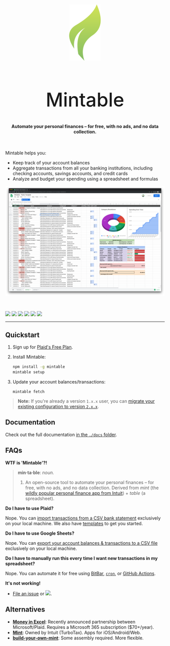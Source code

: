 <h4 align="center"><img width="100" src="./docs/img/icon.png" alt="Mintable"></h4>
<h1 align="center" style="font-weight: 500; font-size: 60px !important; border-bottom: 0 !important;">Mintable</h1>

<h4 align="center">Automate your personal finances – for free, with no ads, and no data collection.</h4>

<br>

Mintable helps you:

- Keep track of your account balances
- Aggregate transactions from all your banking institutions, including checking accounts, savings accounts, and credit cards
- Analyze and budget your spending using a spreadsheet and formulas

![](./docs/img/mintable.png)

<br>

[![](https://img.shields.io/travis/com/kevinschaich/mintable/master.svg)](https://travis-ci.com/kevinschaich/mintable)
[![](https://img.shields.io/github/release/kevinschaich/mintable.svg)](https://github.com/kevinschaich/mintable/releases)
[![](https://img.shields.io/github/license/kevinschaich/mintable.svg)](https://github.com/kevinschaich/mintable/blob/master/LICENSE)
[![](https://img.shields.io/github/issues/kevinschaich/mintable.svg)](https://github.com/kevinschaich/mintable/issues)
[![](https://img.shields.io/github/issues-pr/kevinschaich/mintable.svg)](https://github.com/kevinschaich/mintable/pulls)
[![](https://img.shields.io/reddit/subreddit-subscribers/Mintable?style=social)](https://reddit.com/r/Mintable)

---

## Quickstart

1. Sign up for [Plaid's Free Plan](https://plaid.com/pricing/).
2. Install Mintable:

    ```bash
    npm install -g mintable
    mintable setup
    ```

3. Update your account balances/transactions:

    ```
    mintable fetch
    ```

> **Note:** If you're already a version `1.x.x` user, you can [migrate your existing configuration to version `2.x.x`](./docs/README.md#migrating-from-v1xx).

## Documentation

Check out the full documentation [in the `./docs` folder](./docs/README.md).

## FAQs

**WTF is 'Mintable'?!**

> **min·ta·ble**: _noun._
> 1. An open-source tool to automate your personal finances – for free, with no ads, and no data collection. Derived from *mint* (the [wildly popular personal finance app from Intuit](https://www.mint.com/)) + *table* (a spreadsheet).

**Do I have to use Plaid?**

Nope. You can [import transactions from a CSV bank statement](./docs/README.md#manually--on-your-local-machine--via-csv-bank-statements) exclusively on your local machine. We also have [templates](./docs/templates) to get you started.

**Do I have to use Google Sheets?**

Nope. You can [export your account balances & transactions to a CSV file](./docs/README.md#on-your-local-machine--via-csv-files) exclusively on your local machine.

**Do I have to manually run this every time I want new transactions in my spreadsheet?**

Nope. You can automate it for free using [BitBar](./docs/README.md#automatically-in-your-macs-menu-bar--via-bitbar), [`cron`](./docs/README.md#automatically-in-your-local-machines-terminal--via-cron), or [GitHub Actions](./docs/README#automatically-in-the-cloud--via-github-actions).

**It's not working!**

- [File an issue](https://github.com/kevinschaich/mintable/issues) or  [![](https://img.shields.io/reddit/subreddit-subscribers/Mintable?style=social)](https://reddit.com/r/Mintable).

## Alternatives

- [**Money in Excel**](https://www.microsoft.com/en-us/microsoft-365/blog/2020/06/15/introducing-money-excel-easier-manage-finances/): Recently announced partnership between Microsoft/Plaid. Requires a Microsoft 365 subscription ($70+/year).
- [**Mint**](https://www.mint.com/): Owned by Intuit (TurboTax). Apps for iOS/Android/Web.
- [**build-your-own-mint**](https://github.com/yyx990803/build-your-own-mint): Some assembly required. More flexible.
